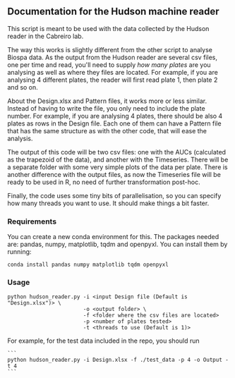 ## Documentation for the Hudson machine reader

This script is meant to be used with the data collected by the Hudson reader in the Cabreiro lab. 

The way this works is slightly different from the other script to analyse Biospa data. As the output from the Hudson reader are several csv files, one per time and read, you'll need to supply *how many plates* are you analysing as well as where they files are located. For example, if you are analysing 4 different plates, the reader will first read plate 1, then plate 2 and so on. 

About the Design.xlsx and Pattern files, it works more or less similar. Instead of having to write the file, you only need to include the plate number. For example, if you are analysing 4 plates, there should be also 4 plates as rows in the Design file. Each one of them can have a Pattern file that has the same structure as with the other code, that will ease the analysis.

The output of this code will be two csv files: one with the AUCs (calculated as the trapezoid of the data), and another with the Timeseries. There will be a separate folder with some very simple plots of the data per plate. 
There is another difference with the output files, as now the Timeseries file will be ready to be used in R, no need of further transformation post-hoc. 

Finally, the code uses some tiny bits of parallelisation, so you can specify how many threads you want to use. It should make things a bit faster. 

### Requirements

You can create a new conda environment for this. The packages needed are: pandas, numpy, matplotlib, tqdm and openpyxl. You can install them by running:

```
conda install pandas numpy matplotlib tqdm openpyxl
```

### Usage

```
python hudson_reader.py -i <input Design file (Default is "Design.xlsx")> \
                        -o <output folder> \
                        -f <folder where the csv files are located>
                        -p <number of plates tested>
                        -t <threads to use (Default is 1)>
```

For example, for the test data included in the repo, you should run
    
    ```
    python hudson_reader.py -i Design.xlsx -f ./test_data -p 4 -o Output -t 4
    ```

